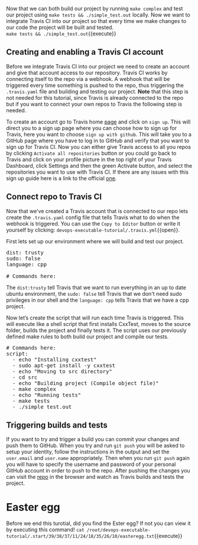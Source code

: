 <!-- Continous Integration with Travis CI -->
Now that we can both build our project by running `make complex` and test our project using `make tests && ./simple_test.out` locally. Now we want to integrate Travis CI into our project so that every time we make changes to our code the project will be built and tested.  
`make tests && ./simple_test.out`{{execute}}

## Creating and enabling a Travis CI account 
Before we integrate Travis CI into our project we need to create an account and give that account access to our repository. Travis CI works by connecting itself to the repo via a webhook. A webhook that will be triggered every time something is pushed to the repo, thus triggering the `.travis.yaml` file and building and testing our project. **Note** that this step is not needed for this tutorial, since Travis is already connected to the repo but if you want to connect your own repos to Travis the following step is needed.

To create an account go to Travis home [page](https://www.travis-ci.com) and click on `sign up`. This will direct you to a sign up page where you can choose how to sign up for Travis, here you want to choose `sign up with github`. This will take you to a GitHub page where you have to log in to GitHub and verify that you want to sign up for Travis CI. Now you can either give Travis access to all you repos by clicking `Activate all repositories` button or you could go back to Travis and click on your profile picture in the top right of your Travis Dashboard, click Settings and then the green Activate button, and select the repositories you want to use with Travis CI. If there are any issues with this sign up guide here is a link to the official [one](https://docs.travis-ci.com/user/tutorial/#to-get-started-with-travis-ci-using-github).  

## Connect repo to Travis CI
Now that we've created a Travis account that is connected to our repo lets create the `.travis.yaml` config file that tells Travis what to do when the webhook is triggered. You can use the `Copy to Editor` button or write it yourself by clicking: `devops-executable-tutorial/.travis.yml`{{open}}.


First lets set up our environment where we will build and test our project.
<pre class="file" data-filename="devops-executable-tutorial/.travis.yml" data-target="replace">
dist: trusty
sudo: false
language: cpp

# Commands here:
</pre>

The `dist:trusty` tell Travis that we want to run everything in an up to date ubuntu environment, the `sudo: false` tell Travis that we don't need sudo privileges in our shell and the `language: cpp` tells Travis that we have a cpp project.

Now let’s create the script that will run each time Travis is triggered. This will execute like a shell script that first installs CxxTest, moves to the source folder, builds the project and finally tests it. The script uses our previously defined make rules to both build our project and compile our tests.

<pre class="file" data-filename="devops-executable-tutorial/.travis.yml" data-target="insert" data-marker='# Commands here:'>
# Commands here:
script: 
  - echo "Installing cxxtest"
  - sudo apt-get install -y cxxtest
  - echo "Moving to src directory"
  - cd src
  - echo "Building project (Compile object file)"
  - make complex
  - echo "Running tests"
  - make tests
  - ./simple_test.out
</pre>


## Triggering builds and tests
If you want to try and trigger a build you can commit your changes and push them to GitHub. When you try and run `git push` you will be asked to setup your identity, follow the instructions in the output and set the `user.email` and `user.name` appropriately. Then when you run `git push` again you will have to specify the username and password of your personal GitHub account in order to push to the repo. After pushing the changes you can visit the [repo](https://github.com/KallePettersson/devops-executable-tutorial/tree/tutorial-start) in the browser and watch as Travis builds and tests the project.


# Easter egg
Before we end this turotial, did you find the Ester egg? If not you can view it by executing this command!
`cat /root/devops-executable-tutorial/.start/39/38/37/11/24/18/35/26/10/easteregg.txt`{{execute}}